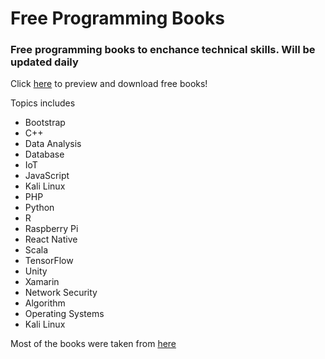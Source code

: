 # Free Programming Books

### Free programming books to enchance technical skills. Will be updated daily 

Click [here](https://app.box.com/v/free-programming-books) to preview and download free books!

Topics includes
* Bootstrap
* C++
* Data Analysis
* Database
* IoT
* JavaScript
* Kali Linux
* PHP
* Python
* R
* Raspberry Pi
* React Native
* Scala
* TensorFlow
* Unity
* Xamarin
* Network Security
* Algorithm
* Operating Systems
* Kali Linux

Most of the books were taken from [here](https://www.packtpub.com/packt/offers/free-learning)
